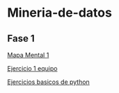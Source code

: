 # Mineria-de-datos

## Fase 1
[Mapa Mental 1](https://github.com/Andreschpena/Mineria-de-datos/blob/main/MapaMental_1_1941534.pdf)

[Ejercicio 1 equipo](https://github.com/Andreschpena/Mineria-de-datos/blob/main/Ej1_BasesDatos_Equipo_6.pdf)

[Ejercicios basicos de python](https://github.com/Andreschpena/Mineria-de-datos/blob/main/Tarea%201.py)
